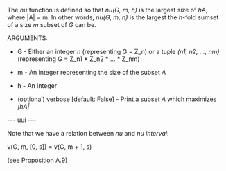 The _nu_ function is defined so that _nu(G, m, h)_ is the largest size of _hA_, where \|A\| = m. In other words, _nu(G, m, h)_ is the largest the _h_-fold sumset of a size _m_ subset of _G_ can be.

ARGUMENTS:

* G - Either an integer _n_ (representing G = Z\_n) or a tuple _(n1, n2, ..., nm)_ (representing G = Z\_n1 * Z\_n2 * ... * Z\_nm)

* m - An integer representing the size of the subset _A_

* h - An integer

* (optional) verbose \[default: False\] - Print a subset _A_ which maximizes _|hA|_

--- uui ---

Note that we have a relation between _nu_ and _nu interval_:

v(G, m, [0, s]) = v(G, m + 1, s)

(see Proposition A.9)
